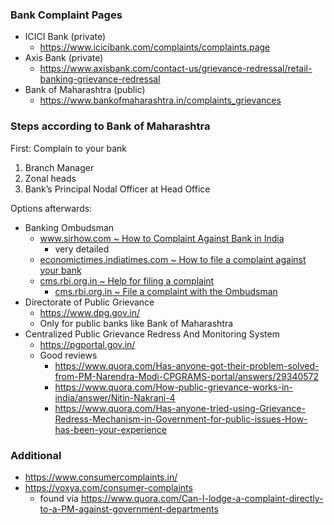 ### Bank Complaint Pages
- ICICI Bank (private)
  - https://www.icicibank.com/complaints/complaints.page
- Axis Bank (private)
  - https://www.axisbank.com/contact-us/grievance-redressal/retail-banking-grievance-redressal
- Bank of Maharashtra (public)
  - https://www.bankofmaharashtra.in/complaints_grievances
  
### Steps according to Bank of Maharashtra
First: Complain to your bank
1. Branch Manager
2. Zonal heads
3. Bank’s Principal Nodal Officer at Head Office

Options afterwards:
- Banking Ombudsman
  - [www.sirhow.com ~ How to Complaint Against Bank in India](https://www.sirhow.com/complaint-against-bank/)
    - very detailed
  - [economictimes.indiatimes.com ~ How to file a complaint against your bank](https://economictimes.indiatimes.com/industry/banking/finance/banking/how-to-file-a-complaint-against-your-bank/articleshow/18088224.cms?from=mdr)
  - [cms.rbi.org.in ~ Help for filing a complaint](https://cms.rbi.org.in/cms/IndexPage.aspx?aspxerrorpath=/cms/cms/indexpage.aspx)
    - [cms.rbi.org.in ~ File a complaint with the Ombudsman](https://cms.rbi.org.in/rbi/VividFlow/run/rbi#RbiNewLayout)
- Directorate of Public Grievance
  - https://www.dpg.gov.in/
  - Only for public banks like Bank of Maharashtra
- Centralized Public Grievance Redress And Monitoring System
  - https://pgportal.gov.in/
  - Good reviews
    - https://www.quora.com/Has-anyone-got-their-problem-solved-from-PM-Narendra-Modi-CPGRAMS-portal/answers/29340572
    - https://www.quora.com/How-public-grievance-works-in-india/answer/Nitin-Nakrani-4
    - https://www.quora.com/Has-anyone-tried-using-Grievance-Redress-Mechanism-in-Government-for-public-issues-How-has-been-your-experience
    
### Additional
- https://www.consumercomplaints.in/
- https://voxya.com/consumer-complaints
  - found via https://www.quora.com/Can-I-lodge-a-complaint-directly-to-a-PM-against-government-departments
   
